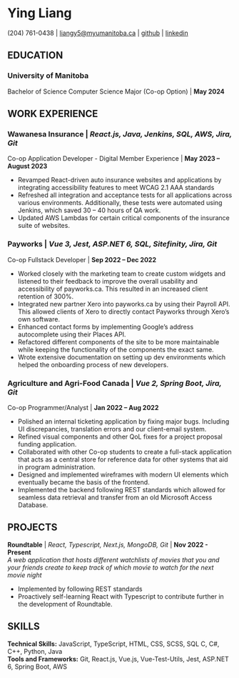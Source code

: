# **Ying Liang**
(204) 761-0438 | [liangy5@myumanitoba.ca](mailto:liangy5@myumanitoba.ca) | [github](github.com/YingLiang2) | [linkedin](linkedin.com/in/ying-liang3)

## **EDUCATION**
### University of Manitoba	
Bachelor of Science Computer Science Major (Co-op Option) | **May 2024**

## **WORK EXPERIENCE** 
### **Wawanesa Insurance** | *React.js, Java, Jenkins, SQL, AWS, Jira, Git*	 
Co-op Application Developer - Digital Member Experience |	**May 2023 – August 2023**
* Revamped React-driven auto insurance websites and applications by integrating accessibility features to meet WCAG 2.1 AAA standards
* Refreshed all integration and acceptance tests for all applications across various environments. Additionally, these tests were automated using Jenkins, which saved 30 – 40 hours of QA work.
* Updated AWS Lambdas for certain critical components of the insurance suite of websites.

### **Payworks** | *Vue 3, Jest, ASP.NET 6, SQL, Sitefinity, Jira, Git*
Co-op Fullstack Developer |	**Sep 2022 – Dec 2022**
* Worked closely with the marketing team to create custom widgets and listened to their feedback to improve the overall usability and accessibility of payworks.ca. This resulted in an increased client retention of 300%. 
* Integrated new partner Xero into payworks.ca by using their Payroll API. This allowed clients of Xero to directly contact Payworks through Xero’s own software.
* Enhanced contact forms by implementing Google’s address autocomplete using their Places API.
* Refactored different components of the site to be more maintainable while keeping the functionality of the components the exact same. 
* Wrote extensive documentation on setting up dev environments which helped the onboarding process of new developers.

### **Agriculture and Agri-Food Canada** | *Vue 2, Spring Boot, Jira, Git*
Co-op Programmer/Analyst | **Jan 2022 – Aug 2022**
* Polished an internal ticketing application by fixing major bugs. Including UI discrepancies, translation errors and our client-email system.
* Refined visual components and other QoL fixes for a project proposal funding application.
* Collaborated with other Co-op students to create a full-stack application that acts as a central store for reference data for other systems that aid in program administration.
* Designed and implemented wireframes with modern UI elements which eventually became the basis of the frontend.
* Implemented the backend following REST standards which allowed for seamless data retrieval and transfer from an old Microsoft Access Database.

## PROJECTS
**Roundtable** | *React, Typescript, Next.js, MongoDB, Git*	| **Nov 2022 - Present**
<br/>*A web application that hosts different watchlists of movies that you and your friends create to keep track of which movie to watch for the next movie night*
* Implemented by following REST standards 
* Proactively self-learning React with Typescript to contribute further in the development of Roundtable.

## SKILLS
**Technical Skills:** JavaScript, TypeScript, HTML, CSS, SCSS, SQL C, C#, C++, Python, Java
<br/>**Tools and Frameworks:** Git, React.js, Vue.js, Vue-Test-Utils, Jest, ASP.NET 6, Spring Boot, AWS
